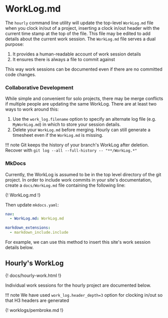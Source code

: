 # WorkLog.md

The `hourly` command line utility will update the top-level `WorkLog.md` file when you clock in/out of a project, inserting a clock in/out header with the current time stamp at the top of the file. This file may be edited to add details about the current work session. The `WorkLog.md` file serves a dual purpose:

1. It provides a human-readable account of work session details
2. It ensures there is always a file to commit against

This way work sessions can be documented even if there are no committed code changes.

### Collaborative Development

While simple and convenient for solo projects, there may be merge conflicts if multiple people are updating the same WorkLog. 
There are at least two ways to work around this:

1. Use the `work_log.filename` option to specify an alternate log file (e.g. `MyWorkLog.md`) in which to store your session details.
2. Delete your `WorkLog.md` before merging. Hourly can still generate a timesheet even if the `WorkLog.md` is missing.

!!! note
    Git keeps the history of your branch's WorkLog after deletion. Recover with `git log --all --full-history -- "**/WorkLog.*"`


### MkDocs 

Currently, the WorkLog is assumed to be in the top level directory of the git project. In order to include work commits in your site's documentation, create a `docs/WorkLog.md` file containing the following line:


\{! WorkLog.md !\} 

Then update `mkdocs.yaml`:

```yaml
nav:
  - WorkLog.md: WorkLog.md

markdown_extensions:
  - markdown_include.include
```

For example, we can use this method to insert this site's work session details below.

## Hourly's WorkLog

{! docs/hourly-work.html !}

Individual work sessions for the hourly project are documented below. 
 
!!! note
    We have used `work_log.header_depth=3` option for clocking in/out so that H3 headers are generated

{! worklogs/pembroke.md !} 

